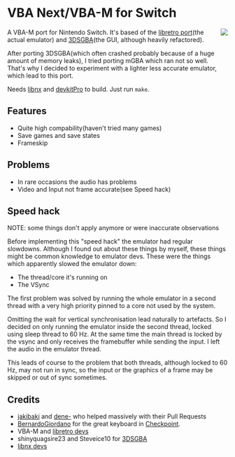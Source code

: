 # VBA Next/VBA-M for Switch

<img style="float: right;" src="icon.jpg">

A VBA-M port for Nintendo Switch. It's based of the [libretro port](https://github.com/libretro/vba-next)(the actual emulator) and
[3DSGBA](https://github.com/shinyquagsire23/3DSGBA)(the GUI, although heavily refactored).

After porting 3DSGBA(which often crashed probably because of a huge amount of memory leaks), I tried porting mGBA which ran not so well. That's why I decided to experiment with a lighter less accurate emulator, which lead to this port.

Needs [libnx](https://github.com/switchbrew/libnx) and [devkitPro](http://devkitpro.org/) to build. Just run `make`.

## Features

- Quite high compability(haven't tried many games)
- Save games and save states
- Frameskip

## Problems

- In rare occasions the audio has problems
- Video and Input not frame accurate(see Speed hack)

## Speed hack

NOTE: some things don't apply anymore or were inaccurate observations

Before implementing this "speed hack" the emulator had regular slowdowns. Although I found out about these things by myself, these things might be common knowledge to emulator devs. These were the things which apparently slowed the emulator down:
- The thread/core it's running on
- The VSync

The first problem was solved by running the whole emulator in a second thread with a very high priority pinned to a core not used by the system. 

Omitting the wait for vertical synchronisation lead naturally to artefacts. So I decided on only running the emulator inside the second thread, locked using sleep thread to 60 Hz. At the same time the main thread is locked by the vsync and only receives the framebuffer while sending the input. I left the audio in the emulator thread.

This leads of course to the problem that both threads, although locked to 60 Hz, may not run in sync, so the input or the graphics of a frame may be skipped or out of sync sometimes.

## Credits

- [jakibaki](https://github.com/jakibaki) and [dene-](https://github.com/dene-) who helped massively with their Pull Requests
- [BernardoGiordano](https://github.com/BernardoGiordano) for the great keyboard in [Checkpoint](https://github.com/BernardoGiordano/Checkpoint).
- VBA-M and [libretro devs](https://github.com/libretro/vba-next/graphs/contributors)
- shinyquagsire23 and Steveice10 for [3DSGBA](https://github.com/shinyquagsire23/3DSGBA)
- [libnx devs](https://github.com/switchbrew/libnx/graphs/contributors)